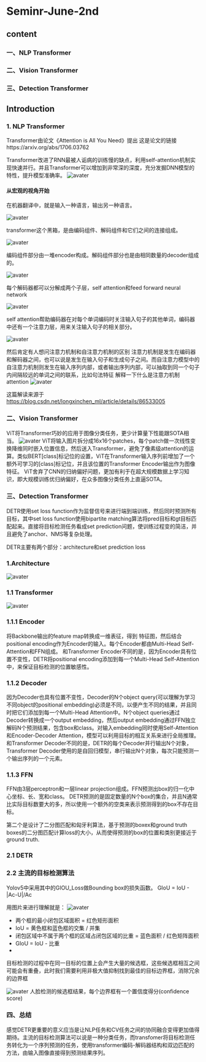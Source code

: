 # Seminr-June-2nd

## content
### 一、NLP Transformer
### 二、Vision Transformer
### 三、Detection Transformer


## Introduction
### 1. NLP Transformer
Transformer由论文《Attention is All You Need》提出
这是论文的链接https://arxiv.org/abs/1706.03762

Transformer改进了RNN最被人诟病的训练慢的缺点，利用self-attention机制实现快速并行。并且Transformer可以增加到非常深的深度，充分发掘DNN模型的特性，提升模型准确率。
![avater](https://github.com/Howdy-Personally/Seminar-June-2nd/blob/main/pic/TheTransformerModelArchitecture.png)
#### 从宏观的视角开始
在机器翻译中，就是输入一种语言，输出另一种语言。

![avater](https://github.com/Howdy-Personally/Seminar-June-2nd/blob/main/pic/pic1.jpg)

transformer这个黑箱，是由编码组件、解码组件和它们之间的连接组成。

![avater](https://github.com/Howdy-Personally/Seminar-June-2nd/blob/main/pic/pic2.jpg)

编码组件部分由一堆encoder构成。解码组件部分也是由相同数量的decoder组成的。

![avater](https://github.com/Howdy-Personally/Seminar-June-2nd/blob/main/pic/pic3.jpg)

每个解码器都可以分解成两个子层，self attention和feed forward neural network

![avater](https://github.com/Howdy-Personally/Seminar-June-2nd/blob/main/pic/pic4.jpg)

self attention帮助编码器在对每个单词编码时关注输入句子的其他单词，编码器中还有一个注意力层，用来关注输入句子的相关部分。

![avater](https://github.com/Howdy-Personally/Seminar-June-2nd/blob/main/pic/pic5.jpg)

然后肯定有人想问注意力机制和自注意力机制的区别
注意力机制是发生在编码器和解码器之间，也可以说是发生在输入句子和生成句子之间。而自注意力模型中的自注意力机制则发生在输入序列内部，或者输出序列内部，可以抽取到同一个句子内间隔较远的单词之间的联系，比如句法特征
解释一下什么是注意力机制attention
![avater](https://github.com/Howdy-Personally/Seminar-June-2nd/blob/main/pic/attention.gif)

这篇解读来源于 https://blog.csdn.net/longxinchen_ml/article/details/86533005

### 二、Vision Transformer
ViT将Transformer巧妙的应用于图像分类任务，更少计算量下性能跟SOTA相当。
![avater](https://github.com/Howdy-Personally/Seminar-June-2nd/blob/main/pic/pic9.jpg)
ViT将输入图片拆分成16x16个patches，每个patch做一次线性变换降维同时嵌入位置信息，然后送入Transformer，避免了像素级attention的运算。类似BERT[class]标记位的设置，ViT在Transformer输入序列前增加了一个额外可学习的[class]标记位，并且该位置的Transformer Encoder输出作为图像特征。
ViT舍弃了CNN的归纳偏好问题，更加有利于在超大规模数据上学习知识，即大规模训练优归纳偏好，在众多图像分类任务上直逼SOTA。

### 三、Detection Transformer
DETR使用set loss function作为监督信号来进行端到端训练，然后同时预测所有目标，其中set loss function使用bipartite matching算法将pred目标和gt目标匹配起来。直接将目标检测任务看成set prediction问题，使训练过程变的简洁，并且避免了anchor、NMS等复杂处理。

DETR主要有两个部分：architecture和set prediction loss
### 1.Architecture
![avater](https://github.com/Howdy-Personally/Seminar-June-2nd/blob/main/pic/detrstruct.png)
### 1.1 Transformer
![avater](https://github.com/Howdy-Personally/Seminar-June-2nd/blob/main/pic/pic10.jpg)
### 1.1.1 Encoder
将Backbone输出的feature map转换成一维表征，得到 特征图，然后结合positional encoding作为Encoder的输入。每个Encoder都由Multi-Head Self-Attention和FFN组成。
和Transformer Encoder不同的是，因为Encoder具有位置不变性，DETR将positional encoding添加到每一个Multi-Head Self-Attention中，来保证目标检测的位置敏感性。
### 1.1.2 Decoder
因为Decoder也具有位置不变性，Decoder的N个object query(可以理解为学习不同object的positional embedding)必须是不同，以便产生不同的结果，并且同时把它们添加到每一个Multi-Head Attention中。N个object queries通过Decoder转换成一个output embedding，然后output embedding通过FFN独立解码N个预测结果，包含box和class。对输入embedding同时使用Self-Attention和Encoder-Decoder Attention，模型可以利用目标的相互关系来进行全局推理。
和Transformer Decoder不同的是，DETR的每个Decoder并行输出N个对象，Transformer Decoder使用的是自回归模型，串行输出N个对象，每次只能预测一个输出序列的一个元素。
### 1.1.3 FFN
FFN由3层perceptron和一层linear projection组成。FFN预测出box的归一化中心坐标、长、宽和class。
DETR预测的是固定数量的N个box的集合，并且N通常比实际目标数要大的多，所以使用一个额外的空类来表示预测得到的box不存在目标。

第二个是设计了二分图匹配和匈牙利算法，基于预测的boxex和ground truth boxes的二分图匹配计算loss的大小，从而使得预测的box的位置和类别更接近于ground truth.
### 2.1 DETR

### 2.2 主流的目标检测算法
Yolov5中采用其中的GIOU_Loss做Bounding box的损失函数。
GIoU = IoU - |Ac-U|/Ac

用图片来进行理解就是：
![avater](https://github.com/Howdy-Personally/Seminar-June-2nd/blob/main/pic/giou.png)
* 两个框的最小闭包区域面积 = 红色矩形面积
* IoU = 黄色框和蓝色框的交集 / 并集
* 闭包区域中不属于两个框的区域占闭包区域的比重 = 蓝色面积 / 红色矩阵面积
* GIoU = IoU - 比重
* 
目标检测的过程中在同一目标的位置上会产生大量的候选框，这些候选框相互之间可能会有重叠，此时我们需要利用非极大值抑制找到最佳的目标边界框，消除冗余的边界框

![avater](https://github.com/Howdy-Personally/Seminar-June-2nd/blob/main/pic/pic11.png)
人脸检测的候选框结果，每个边界框有一个置信度得分(confidence score)
### 四、总结
感觉DETR更重要的意义应当是让NLP任务和CV任务之间的协同融合变得更加值得期待。主流的目标检测算法可以说是一种分类任务，而transfomer将目标检测任务转化为一个序列预测的任务，使用transformer编码-解码器结构和双边匹配的方法，由输入图像直接得到预测结果序列。
